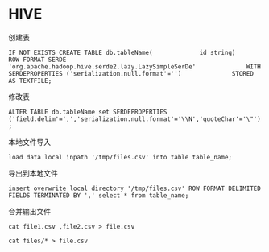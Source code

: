 # HIVE

创建表

`IF NOT EXISTS
 CREATE TABLE db.tableName(
​            id string)
​            ROW FORMAT SERDE 
​            'org.apache.hadoop.hive.serde2.lazy.LazySimpleSerDe' 
​            WITH SERDEPROPERTIES ('serialization.null.format'='') 
​            STORED AS TEXTFILE;`

修改表

`ALTER TABLE db.tableName
set SERDEPROPERTIES ('field.delim'=',','serialization.null.format'='\\N','quoteChar'='\"');`

本地文件导入

`load data local inpath '/tmp/files.csv' into table table_name;`

导出到本地文件

`insert overwrite local directory '/tmp/files.csv' ROW FORMAT DELIMITED FIELDS TERMINATED BY ',' select * from table_name;`

合并输出文件

`cat file1.csv ,file2.csv > file.csv`

`cat files/* > file.csv`

